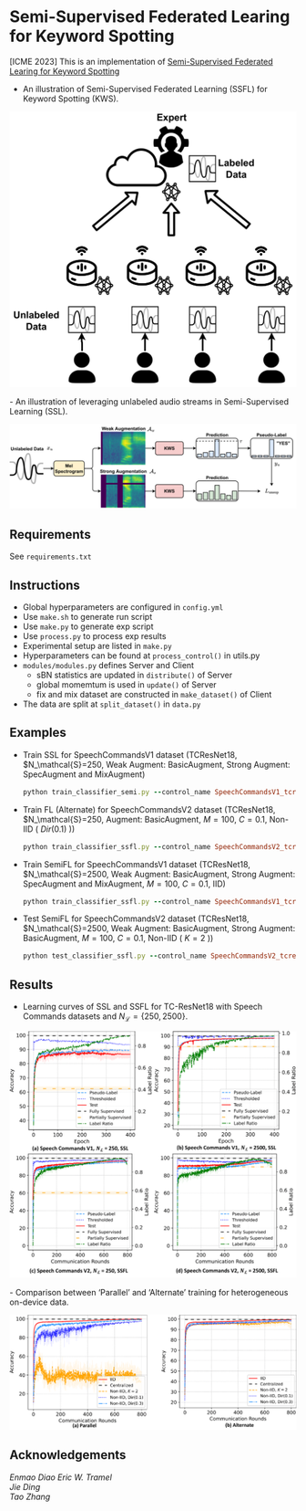 # Semi-Supervised Federated Learing for Keyword Spotting
[ICME 2023] This is an implementation of [Semi-Supervised Federated Learing for Keyword Spotting]()
- An illustration of Semi-Supervised Federated Learning (SSFL) for Keyword Spotting (KWS).
<p align="center">
<img src="/asset/ssfl.png">
</p>
- An illustration of leveraging unlabeled audio streams in Semi-Supervised Learning (SSL).
<p align="center">
<img src="/asset/semi.png">
</p>

## Requirements
See `requirements.txt`

## Instructions
 - Global hyperparameters are configured in `config.yml`
 - Use `make.sh` to generate run script
 - Use `make.py` to generate exp script
 - Use `process.py` to process exp results
 - Experimental setup are listed in `make.py` 
 - Hyperparameters can be found at `process_control()` in utils.py 
 - `modules/modules.py` defines Server and Client
    - sBN statistics are updated in `distribute()` of Server
    - global momemtum is used in `update()` of Server
    - fix and mix dataset are constructed in `make_dataset()` of Client
 - The data are split at `split_dataset()` in `data.py`
 
## Examples
 - Train SSL for SpeechCommandsV1 dataset (TCResNet18, $N_\mathcal{S}=250, Weak Augment: BasicAugment, Strong Augment: SpecAugment and MixAugment)
    ```ruby
    python train_classifier_semi.py --control_name SpeechCommandsV1_tcresnet18_250_basic=basic-spec_fix
    ```
 - Train FL (Alternate) for SpeechCommandsV2 dataset (TCResNet18, $N_\mathcal{S}=250, Augment: BasicAugment, $M=100$, $C=0.1$, Non-IID ( $Dir(0.1)$ ))
    ```ruby
    python train_classifier_ssfl.py --control_name SpeechCommandsV2_tcresnet18_250_basic_sup_100_0.1_non-iid-d-0.1
    ```
 - Train SemiFL for SpeechCommandsV1 dataset (TCResNet18, $N_\mathcal{S}=2500, Weak Augment: BasicAugment, Strong Augment: SpecAugment and MixAugment, $M=100$, $C=0.1$, IID)
    ```ruby
    python train_classifier_ssfl.py --control_name SpeechCommandsV1_tcresnet18_2500_basic=basic-spec_fix-mix_100_0.1_iid
    ```
 - Test SemiFL for SpeechCommandsV2 dataset (TCResNet18, $N_\mathcal{S}=2500, Weak Augment: BasicAugment, Strong Augment: BasicAugment, $M=100$, $C=0.1$, Non-IID ( $K=2$ ))
    ```ruby
    python test_classifier_ssfl.py --control_name SpeechCommandsV2_tcresnet18_2500_basic=basic_fix_100_0.1_non-iid-l-2
    ```
    
## Results
- Learning curves of SSL and SSFL for TC-ResNet18 with Speech Commands datasets and $N_\mathcal{L}=\{250,2500\}$.
<p align="center">
<img src="/asset/lc.png">
</p>
- Comparison between ‘Parallel’ and ‘Alternate’ training for heterogeneous on-device data.
<p align="center">
<img src="/asset/alter.png">
</p>

## Acknowledgements
*Enmao Diao 
Eric W. Tramel  
Jie Ding  
Tao Zhang*